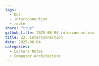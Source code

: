 ```yaml
---  
tags:  
  - bus  
  - interconnection  
  - route  
share: "true"  
github_title: 2025-06-04-intercoennction  
title: 22. Interconnection  
date: 2025-06-04  
categories:  
  - Lecture Notes  
  - Computer Architecture  
---  
```

